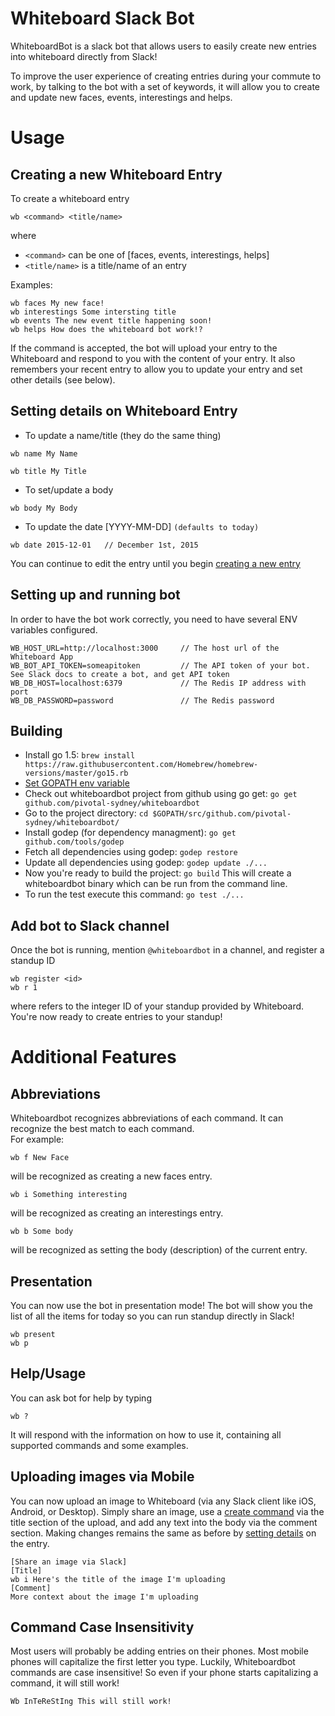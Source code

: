# Whiteboard Slack Bot

WhiteboardBot is a slack bot that allows users to easily create new entries into whiteboard directly from Slack!

To improve the user experience of creating entries during your commute to work, by talking to the bot with a set of keywords, it will allow you to create and update new faces, events, interestings and helps.

# Usage
## <a name="create">Creating a new Whiteboard Entry
To create a whiteboard entry
```
wb <command> <title/name>
```
where 
* `<command>` can be one of [faces, events, interestings, helps]
* `<title/name>` is a title/name of an entry

Examples:
```
wb faces My new face!
wb interestings Some intersting title
wb events The new event title happening soon!
wb helps How does the whiteboard bot work!?
```

If the command is accepted, the bot will upload your entry to the Whiteboard and respond to you with the content of your entry. It also remembers your recent entry to allow you to update your entry and set other details (see below).

##  <a name="detail">Setting details on Whiteboard Entry
* To update a name/title (they do the same thing)
```
wb name My Name
```
```
wb title My Title
```

* To set/update a body
```
wb body My Body
```

* To update the date [YYYY-MM-DD] `(defaults to today)`
```
wb date 2015-12-01   // December 1st, 2015
```

You can continue to edit the entry until you begin [creating a new entry](#create)

## Setting up and running bot
In order to have the bot work correctly, you need to have several ENV variables configured.

```
WB_HOST_URL=http://localhost:3000     // The host url of the Whiteboard App
WB_BOT_API_TOKEN=someapitoken         // The API token of your bot.  See Slack docs to create a bot, and get API token
WB_DB_HOST=localhost:6379             // The Redis IP address with port 
WB_DB_PASSWORD=password               // The Redis password 
```
## Building
* Install go 1.5: `brew install https://raw.githubusercontent.com/Homebrew/homebrew-versions/master/go15.rb`
* [Set GOPATH env variable](https://golang.org/pkg/go/build/)
* Check out whiteboardbot project from github using go get: `go get github.com/pivotal-sydney/whiteboardbot`
* Go to the project directory: `cd $GOPATH/src/github.com/pivotal-sydney/whiteboardbot/`
* Install godep (for dependency managment): `go get github.com/tools/godep`
* Fetch all dependencies using godep: `godep restore`
* Update all dependencies using godep: `godep update ./...`
* Now you're ready to build the project: `go build` This will create a whiteboardbot binary which can be run from the command line.
* To run the test execute this command: `go test ./...`

## Add bot to Slack channel
Once the bot is running, mention `@whiteboardbot` in a channel, and register a standup ID
```
wb register <id>
wb r 1
```
where <id> refers to the integer ID of your standup provided by Whiteboard.  You're now ready to create entries to your standup!

# Additional Features
## Abbreviations
Whiteboardbot recognizes abbreviations of each command.  It can recognize the best match to each command.  
For example:
```
wb f New Face
```
will be recognized as creating a new faces entry.
```
wb i Something interesting
```
will be recognized as creating an interestings entry.
```
wb b Some body
```
will be recognized as setting the body (description) of the current entry.

## Presentation
You can now use the bot in presentation mode! The bot will show you the list of all the items for today so you can run standup directly in Slack!
```
wb present
wb p
```

## Help/Usage
You can ask bot for help by typing
```
wb ?
```
It will respond with the information on how to use it, containing all supported commands and some examples.


## Uploading images via Mobile
You can now upload an image to Whiteboard (via any Slack client like iOS, Android, or Desktop). Simply share an image, use a [create command](#create) via the title section of the upload, and add any text into the body via the comment section.  Making changes remains the same as before by [setting details](#detail) on the entry.
```
[Share an image via Slack]
[Title]
wb i Here's the title of the image I'm uploading
[Comment]
More context about the image I'm uploading
```

## Command Case Insensitivity
Most users will probably be adding entries on their phones. Most mobile phones will capitalize the first letter you type.
Luckily, Whiteboardbot commands are case insensitive! So even if your phone starts capitalizing a command, it will still work!
```
Wb InTeReStIng This will still work!
```
